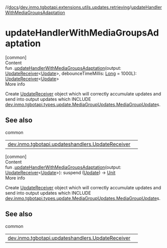 //[docs](../../index.md)/[dev.inmo.tgbotapi.extensions.utils.updates.retrieving](index.md)/[updateHandlerWithMediaGroupsAdaptation](update-handler-with-media-groups-adaptation.md)



# updateHandlerWithMediaGroupsAdaptation  
[common]  
Content  
fun .[updateHandlerWithMediaGroupsAdaptation](update-handler-with-media-groups-adaptation.md)(output: [UpdateReceiver](../dev.inmo.tgbotapi.updateshandlers/index.md#%5Bdev.inmo.tgbotapi.updateshandlers%2FUpdateReceiver%2F%2F%2FPointingToDeclaration%2F%5D%2FClasslikes%2F625018081)<[Update](../dev.inmo.tgbotapi.types.update.abstracts/-update/index.md)>, debounceTimeMillis: [Long](https://kotlinlang.org/api/latest/jvm/stdlib/kotlin/-long/index.html) = 1000L): [UpdateReceiver](../dev.inmo.tgbotapi.updateshandlers/index.md#%5Bdev.inmo.tgbotapi.updateshandlers%2FUpdateReceiver%2F%2F%2FPointingToDeclaration%2F%5D%2FClasslikes%2F625018081)<[Update](../dev.inmo.tgbotapi.types.update.abstracts/-update/index.md)>  
More info  


Create [UpdateReceiver](../dev.inmo.tgbotapi.updateshandlers/index.md#%5Bdev.inmo.tgbotapi.updateshandlers%2FUpdateReceiver%2F%2F%2FPointingToDeclaration%2F%5D%2FClasslikes%2F625018081) object which will correctly accumulate updates and send into output updates which INCLUDE [dev.inmo.tgbotapi.types.update.MediaGroupUpdates.MediaGroupUpdate](../dev.inmo.tgbotapi.types.update.MediaGroupUpdates/-media-group-update/index.md)s.



## See also  
  
common  
  
| | |
|---|---|
| <a name="dev.inmo.tgbotapi.extensions.utils.updates.retrieving//updateHandlerWithMediaGroupsAdaptation/kotlinx.coroutines.CoroutineScope#kotlin.coroutines.SuspendFunction1[dev.inmo.tgbotapi.types.update.abstracts.Update,kotlin.Unit]#kotlin.Long/PointingToDeclaration/"></a>[dev.inmo.tgbotapi.updateshandlers.UpdateReceiver](../dev.inmo.tgbotapi.updateshandlers/index.md#%5Bdev.inmo.tgbotapi.updateshandlers%2FUpdateReceiver%2F%2F%2FPointingToDeclaration%2F%5D%2FClasslikes%2F625018081)| <a name="dev.inmo.tgbotapi.extensions.utils.updates.retrieving//updateHandlerWithMediaGroupsAdaptation/kotlinx.coroutines.CoroutineScope#kotlin.coroutines.SuspendFunction1[dev.inmo.tgbotapi.types.update.abstracts.Update,kotlin.Unit]#kotlin.Long/PointingToDeclaration/"></a>|
  
  


[common]  
Content  
fun .[updateHandlerWithMediaGroupsAdaptation](update-handler-with-media-groups-adaptation.md)(output: [UpdateReceiver](../dev.inmo.tgbotapi.updateshandlers/index.md#%5Bdev.inmo.tgbotapi.updateshandlers%2FUpdateReceiver%2F%2F%2FPointingToDeclaration%2F%5D%2FClasslikes%2F625018081)<[Update](../dev.inmo.tgbotapi.types.update.abstracts/-update/index.md)>): suspend ([Update](../dev.inmo.tgbotapi.types.update.abstracts/-update/index.md)) -> [Unit](https://kotlinlang.org/api/latest/jvm/stdlib/kotlin/-unit/index.html)  
More info  


Create [UpdateReceiver](../dev.inmo.tgbotapi.updateshandlers/index.md#%5Bdev.inmo.tgbotapi.updateshandlers%2FUpdateReceiver%2F%2F%2FPointingToDeclaration%2F%5D%2FClasslikes%2F625018081) object which will correctly accumulate updates and send into output updates which INCLUDE [dev.inmo.tgbotapi.types.update.MediaGroupUpdates.MediaGroupUpdate](../dev.inmo.tgbotapi.types.update.MediaGroupUpdates/-media-group-update/index.md)s.



## See also  
  
common  
  
| | |
|---|---|
| <a name="dev.inmo.tgbotapi.extensions.utils.updates.retrieving//updateHandlerWithMediaGroupsAdaptation/kotlinx.coroutines.CoroutineScope#kotlin.coroutines.SuspendFunction1[dev.inmo.tgbotapi.types.update.abstracts.Update,kotlin.Unit]/PointingToDeclaration/"></a>[dev.inmo.tgbotapi.updateshandlers.UpdateReceiver](../dev.inmo.tgbotapi.updateshandlers/index.md#%5Bdev.inmo.tgbotapi.updateshandlers%2FUpdateReceiver%2F%2F%2FPointingToDeclaration%2F%5D%2FClasslikes%2F625018081)| <a name="dev.inmo.tgbotapi.extensions.utils.updates.retrieving//updateHandlerWithMediaGroupsAdaptation/kotlinx.coroutines.CoroutineScope#kotlin.coroutines.SuspendFunction1[dev.inmo.tgbotapi.types.update.abstracts.Update,kotlin.Unit]/PointingToDeclaration/"></a>|
  
  



